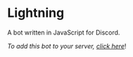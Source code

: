 # Lightning

A bot written in JavaScript for Discord.

*To add this bot to your server, [click here](https://discordapp.com/oauth2/authorize?client_id=313146310641582080&scope=bot&permissions=0)*!
